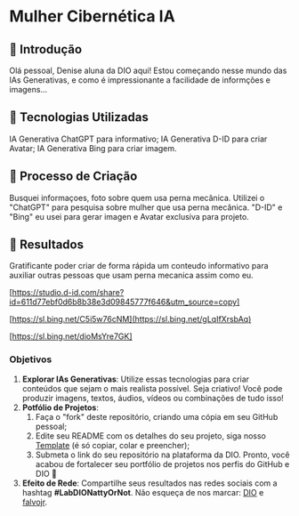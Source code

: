 # Mulher Cibernética IA

## 🚀 Introdução


Olá pessoal, Denise aluna da DIO aqui! Estou começando nesse mundo das IAs Generativas, e como é impressionante a facilidade de informções e imagens...


## 🤖 Tecnologias Utilizadas
IA Generativa ChatGPT para informativo;
IA Generativa D-ID para criar Avatar;
IA Generativa Bing para criar imagem.


## 🧐 Processo de Criação
Busquei informaçoes, foto sobre quem usa perna mecânica.
Utilizei o "ChatGPT" para pesquisa sobre mulher que usa perna mecânica. "D-ID" e "Bing" eu usei para gerar imagen e Avatar exclusiva para projeto.

## 🚀 Resultados
Gratificante poder criar de forma rápida um conteudo informativo para auxiliar outras pessoas que usam perna mecanica assim como eu. 


[https://studio.d-id.com/share?id=611d77ebf0d6b8b38e3d09845777f646&utm_source=copy]

[https://sl.bing.net/C5i5w76cNM](https://sl.bing.net/gLqIfXrsbAq)

[https://sl.bing.net/dioMsYre7GK]






### Objetivos

1. **Explorar IAs Generativas**: Utilize essas tecnologias para criar conteúdos que sejam o mais realista possível. Seja criativo! Você pode produzir imagens, textos, áudios, vídeos ou combinações de tudo isso!
1. **Potfólio de Projetos**:
    1. Faça o "fork" deste repositório, criando uma cópia em seu GitHub pessoal;
    2. Edite seu README com os detalhes do seu projeto, siga nosso [Template](#template) (é só copiar, colar e preencher);
    3. Submeta o link do seu repositório na plataforma da DIO. Pronto, você acabou de fortalecer seu portfólio de projetos nos perfis do GitHub e DIO 🚀
1. **Efeito de Rede**: Compartilhe seus resultados nas redes sociais com a hashtag **#LabDIONattyOrNot**. Não esqueça de nos marcar: [DIO](https://www.linkedin.com/school/dio-makethechange) e [falvojr](https://www.linkedin.com/in/falvojr).




